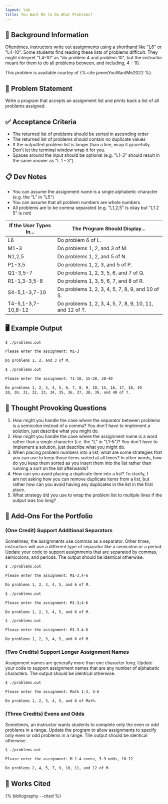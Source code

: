 ```yaml
---
layout: lab
title: You Want Me to Do What Problems?
---
```


## 🔖 Background Information

Oftentimes, instructors write out assignments using a shorthand like "L6" or "L4-10". Some students find reading these lists of problems difficult. They might interpret "L4-10" as "do problem 4 and problem 10", but the instructor meant for them to do all problems between, and including, 4 - 10.

This problem is available courtey of {% cite jamesYouWantMe2022 %}.

## 🎯 Problem Statement

Write a program that accepts an assignment list and prints back a list of all problems assigned.

## ✅ Acceptance Criteria

* The returned list of problems should be sorted in ascending order
* The returned list of problems should contain no duplicate values
* If the outputted problem list is longer than a line, wrap it gracefully. Don't let the terminal window wrap it for you.
* Spaces around the input should be optional (e.g. "L1-3" should result in the same answer as "L 1 - 3")

## 📋 Dev Notes

* You can assume the assignment name is a single alphabetic character (e.g. the "L" in "L5")
* You can assume that all problem numbers are whole numbers
* All problems are to be comma separated (e.g. "L1,2,5" is okay but "L1 2 5" is not)

|If the User Types In...|The Program Should Display...|
|---|---|
|L6|Do problem 6 of L.|
|M1-3|Do problems 1, 2, and 3 of M.|
|N1,2,5|Do problems 1, 2, and 5 of N.|
|P1-3,5|Do problems 1, 2, 3, and 5 of P.|
|Q1-3,5-7|Do problems 1, 2, 3, 5, 6, and 7 of Q.|
|R1-1,3-3,5-8|Do problems 1, 3, 5, 6, 7, and 8 of R.|
|S4-5,1-3,7-10|Do problems 1, 2, 3, 4, 5, 7, 8, 9, and 10 of S.|
|T4-5,1-3,7-10,8-12|Do problems 1, 2, 3, 4, 5, 7, 8, 9, 10, 11, and 12 of T.|

## 🖥️ Example Output

```bash
$ ./problems.out

Please enter the assignment: M1-3

Do problems 1, 2, and 3 of M.
```

```bash
$ ./problems.out

Please enter the assignment: T1-10, 15-20, 30-40

Do problems 1, 2, 3, 4, 5, 6, 7, 8, 9, 10, 15, 16, 17, 18, 19
20, 30, 31, 32, 33, 34, 35, 36, 37, 38, 39, and 40 of T.
```

## 📝 Thought Provoking Questions

1. How might you handle the case where the separator between problems is a semicolon instead of a comma? You don't have to implement a solution, just describe what you might do.
2. How might you handle the case where the assignment name is a word rather than a single character (i.e. the "L" in "L1-5")? You don't have to implement a solution, just describe what you might do.
3. When placing problem numbers into a list, what are some strategies that you can use to keep those items sorted at all times? In other words, how do you keep them sorted as you insert them into the list rather than running a sort on the list afterwards?
4. How can you avoid placing a duplicate item into a list? To clarify, I am not asking how you can remove duplicate items from a list, but rather how can you avoid having any duplicates in the list in the first place.
5. What strategy did you use to wrap the problem list to multiple lines if the output was too long?

## 💼 Add-Ons For the Portfolio

### (One Credit) Support Additional Separators

Sometimes, the assignments use commas as a separator. Other times, instructors will use a different type of separator like a semicolon or a period. Update your code to support assignments that are separated by commas, semicolons, and periods. The output should be identical otherwise.

```bash
$ ./problems.out

Please enter the assignment: M1-3,4-6

Do problems 1, 2, 3, 4, 5, and 6 of M.
```

```bash
$ ./problems.out

Please enter the assignment: M1-3;4-6

Do problems 1, 2, 3, 4, 5, and 6 of M.
```

```bash
$ ./problems.out

Please enter the assignment: M1-3.4-6

Do problems 1, 2, 3, 4, 5, and 6 of M.
```

### (Two Credits) Support Longer Assignment Names

Assignment names are generally more than one character long. Update your code to support assignment names that are any number of alphabetic characters. The output should be identical otherwise.

```bash
$ ./problems.out

Please enter the assignment: Math 1-3, 4-6

Do problems 1, 2, 3, 4, 5, and 6 of Math.
```

### (Three Credits) Evens and Odds

Sometimes, an instructor wants students to complete only the even or odd problems in a range. Update the program to allow assignments to specify only even or odd problems in a range. The output should be identical otherwise.

```bash
$ ./problems.out

Please enter the assignment: M 1-4 evens, 5-9 odds, 10-12

Do problems 2, 4, 5, 7, 9, 10, 11, and 12 of M.
```

## 📘 Works Cited

{% bibliography --cited %}
